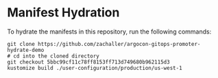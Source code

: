 # Manifest Hydration

To hydrate the manifests in this repository, run the following commands:

```shell
git clone https://github.com/zachaller/argocon-gitops-promoter-hydrate-demo
# cd into the cloned directory
git checkout 5bbc99cf11c78ff8153ff713d749680b962115d3
kustomize build ./user-configuration/production/us-west-1
```

